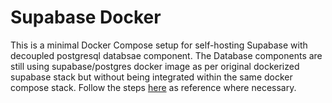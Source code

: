 # Supabase Docker

This is a minimal Docker Compose setup for self-hosting Supabase with decoupled postgresql databsae component.
The Database components are still using supabase/postgres docker image as per original dockerized supabase stack but without being integrated within the same docker compose stack. Follow the steps [here](https://supabase.com/docs/guides/hosting/docker) as reference where necessary.
